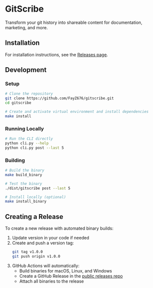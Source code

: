 # GitScribe

Transform your git history into shareable content for documentation, marketing, and more.

## Installation

For installation instructions, see the [Releases page](https://github.com/FayZ676/gitscribe-releases/releases/latest).

## Development

### Setup

```bash
# Clone the repository
git clone https://github.com/FayZ676/gitscribe.git
cd gitscribe

# Create and activate virtual environment and install dependencies
make install
```

### Running Locally

```bash
# Run the CLI directly
python cli.py --help
python cli.py post --last 5
```

### Building

```bash
# Build the binary
make build_binary

# Test the binary
./dist/gitscribe post --last 5

# Install locally (optional)
make install_binary
```

## Creating a Release

To create a new release with automated binary builds:

1. Update version in your code if needed
2. Create and push a version tag:
   ```bash
   git tag v1.0.0
   git push origin v1.0.0
   ```
3. GitHub Actions will automatically:
   - Build binaries for macOS, Linux, and Windows
   - Create a GitHub Release in the [public releases repo](https://github.com/FayZ676/gitscribe-releases)
   - Attach all binaries to the release
